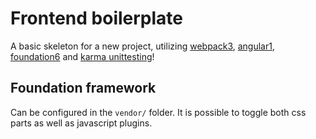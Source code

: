 # Frontend boilerplate
A basic skeleton for a new project, utilizing [webpack3](https://webpack.js.org), [angular1](https://angularjs.org/), [foundation6](http://foundation.zurb.com/sites.html) and [karma unittesting](https://karma-runner.github.io/1.0/index.html)!

## Foundation framework
Can be configured in the `vendor/` folder. It is possible to toggle both css parts as well as javascript plugins.
